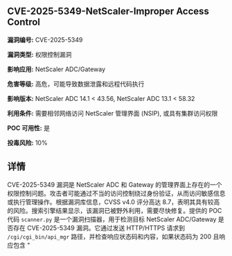 ## CVE-2025-5349-NetScaler-Improper Access Control

**漏洞编号:** CVE-2025-5349

**漏洞类型:** 权限控制漏洞

**影响应用:** NetScaler ADC/Gateway

**危害等级:** 高危，可能导致数据泄露和远程代码执行

**影响版本:** NetScaler ADC 14.1 < 43.56, NetScaler ADC 13.1 < 58.32

**利用条件:** 需要相邻网络访问 NetScaler 管理界面 (NSIP), 或具有集群访问权限

**POC 可用性:** 是

**投毒风险:** 10%

## 详情

CVE-2025-5349 漏洞是 NetScaler ADC 和 Gateway 的管理界面上存在的一个权限控制问题。攻击者可能通过不当的访问控制绕过身份验证，从而访问敏感信息或执行管理操作。根据漏洞库信息，CVSS v4.0 评分高达 8.7，表明其具有较高的风险。搜索引擎结果显示，该漏洞已被野外利用，需要尽快修复。提供的 POC 代码 `scanner.py` 是一个漏洞扫描器，用于检测目标 NetScaler ADC/Gateway 是否存在 CVE-2025-5349 漏洞。它通过发送 HTTP/HTTPS 请求到 `/cgi/cgi_bin/api_mgr` 路径，并检查响应状态码和内容，如果状态码为 200 且响应包含 "<title>NetScaler" 或 "practice"，则认为目标存在漏洞。虽然扫描器本身没有明显的投毒代码，但考虑到网络攻击的复杂性，依然存在一定风险。投毒风险评估为10%的原因是，攻击者可能利用扫描器作为前期侦查手段，进一步利用其他漏洞进行攻击。此外，如果攻击者篡改了扫描器代码，可能会将扫描结果发送到恶意服务器，收集目标信息。

**项目地址:** [olimpiofreitas/CVE-2025-5349-Scanner](https://github.com/olimpiofreitas/CVE-2025-5349-Scanner)

**漏洞详情:** [CVE-2025-5349](https://nvd.nist.gov/vuln/detail/CVE-2025-5349)